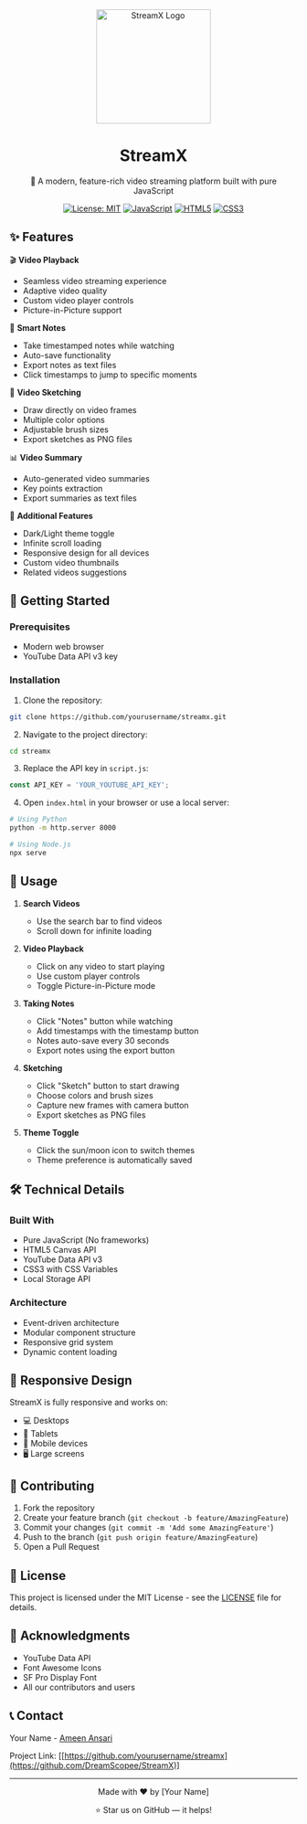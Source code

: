 <div align="center">
  <img src="streamx-logo.png" alt="StreamX Logo" width="200"/>
  
  # StreamX
  
  🎥 A modern, feature-rich video streaming platform built with pure JavaScript
  
  [![License: MIT](https://img.shields.io/badge/License-MIT-blue.svg)](https://opensource.org/licenses/MIT)
  [![JavaScript](https://img.shields.io/badge/JavaScript-F7DF1E?style=flat&logo=javascript&logoColor=black)](https://developer.mozilla.org/en-US/docs/Web/JavaScript)
  [![HTML5](https://img.shields.io/badge/HTML5-E34F26?style=flat&logo=html5&logoColor=white)](https://developer.mozilla.org/en-US/docs/Web/Guide/HTML/HTML5)
  [![CSS3](https://img.shields.io/badge/CSS3-1572B6?style=flat&logo=css3&logoColor=white)](https://developer.mozilla.org/en-US/docs/Web/CSS)
</div>

## ✨ Features

🎬 **Video Playback**
- Seamless video streaming experience
- Adaptive video quality
- Custom video player controls
- Picture-in-Picture support

📝 **Smart Notes**
- Take timestamped notes while watching
- Auto-save functionality
- Export notes as text files
- Click timestamps to jump to specific moments

🎨 **Video Sketching**
- Draw directly on video frames
- Multiple color options
- Adjustable brush sizes
- Export sketches as PNG files

📊 **Video Summary**
- Auto-generated video summaries
- Key points extraction
- Export summaries as text files

🎯 **Additional Features**
- Dark/Light theme toggle
- Infinite scroll loading
- Responsive design for all devices
- Custom video thumbnails
- Related videos suggestions

## 🚀 Getting Started

### Prerequisites
- Modern web browser
- YouTube Data API v3 key

### Installation

1. Clone the repository:
```bash
git clone https://github.com/yourusername/streamx.git
```

2. Navigate to the project directory:
```bash
cd streamx
```

3. Replace the API key in `script.js`:
```javascript
const API_KEY = 'YOUR_YOUTUBE_API_KEY';
```

4. Open `index.html` in your browser or use a local server:
```bash
# Using Python
python -m http.server 8000

# Using Node.js
npx serve
```

## 🎯 Usage

1. **Search Videos**
   - Use the search bar to find videos
   - Scroll down for infinite loading

2. **Video Playback**
   - Click on any video to start playing
   - Use custom player controls
   - Toggle Picture-in-Picture mode

3. **Taking Notes**
   - Click "Notes" button while watching
   - Add timestamps with the timestamp button
   - Notes auto-save every 30 seconds
   - Export notes using the export button

4. **Sketching**
   - Click "Sketch" button to start drawing
   - Choose colors and brush sizes
   - Capture new frames with camera button
   - Export sketches as PNG files

5. **Theme Toggle**
   - Click the sun/moon icon to switch themes
   - Theme preference is automatically saved

## 🛠️ Technical Details

### Built With
- Pure JavaScript (No frameworks)
- HTML5 Canvas API
- YouTube Data API v3
- CSS3 with CSS Variables
- Local Storage API

### Architecture
- Event-driven architecture
- Modular component structure
- Responsive grid system
- Dynamic content loading

## 📱 Responsive Design

StreamX is fully responsive and works on:
- 💻 Desktops
- 💪 Tablets
- 📱 Mobile devices
- 🖥️ Large screens

## 🤝 Contributing

1. Fork the repository
2. Create your feature branch (`git checkout -b feature/AmazingFeature`)
3. Commit your changes (`git commit -m 'Add some AmazingFeature'`)
4. Push to the branch (`git push origin feature/AmazingFeature`)
5. Open a Pull Request

## 📄 License

This project is licensed under the MIT License - see the [LICENSE](LICENSE) file for details.

## 🙏 Acknowledgments

- YouTube Data API
- Font Awesome Icons
- SF Pro Display Font
- All our contributors and users

## 📞 Contact

Your Name - [Ameen Ansari](DreamScope)

Project Link: [[https://github.com/yourusername/streamx](https://github.com/DreamScopee/StreamX)]

---

<div align="center">
  Made with ❤️ by [Your Name]
  
  ⭐️ Star us on GitHub — it helps!
</div>

